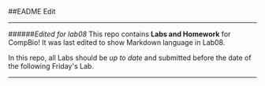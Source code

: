 ##EADME Edit  
_________________________
######_Edited for lab08_
This repo contains **Labs and Homework** for CompBio! It was last edited to show Markdown language in Lab08.  

In this repo, all Labs should be _up to date_ and submitted before the date of the following Friday's Lab. 


_______________________



